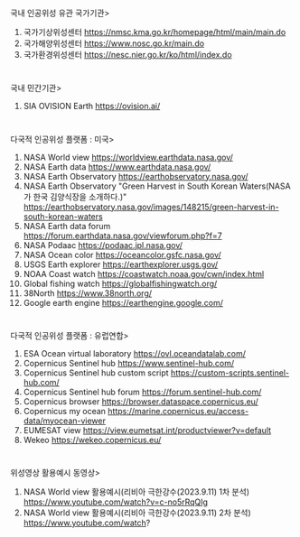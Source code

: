 #
국내 인공위성 유관 국가기관>
1. 국가기상위성센터 https://nmsc.kma.go.kr/homepage/html/main/main.do
2. 국가해양위성센터 https://www.nosc.go.kr/main.do
3. 국가환경위성센터 https://nesc.nier.go.kr/ko/html/index.do
#
국내 민간기관>
1. SIA OVISION Earth https://ovision.ai/
#
다국적 인공위성 플랫폼 : 미국>
1. NASA World view https://worldview.earthdata.nasa.gov/
2. NASA Earth data https://www.earthdata.nasa.gov/
3. NASA Earth Observatory https://earthobservatory.nasa.gov/
4. NASA Earth Observatory "Green Harvest in South Korean Waters(NASA가 한국 김양식장을 소개하다.)" https://earthobservatory.nasa.gov/images/148215/green-harvest-in-south-korean-waters
5. NASA Earth data forum https://forum.earthdata.nasa.gov/viewforum.php?f=7
6. NASA Podaac https://podaac.jpl.nasa.gov/
7. NASA Ocean color https://oceancolor.gsfc.nasa.gov/
8. USGS Earth explorer https://earthexplorer.usgs.gov/
9. NOAA Coast watch https://coastwatch.noaa.gov/cwn/index.html
10. Global fishing watch https://globalfishingwatch.org/
11. 38North https://www.38north.org/
12. Google earth engine https://earthengine.google.com/
#
다국적 인공위성 플랫폼 : 유럽연합>
1. ESA Ocean virtual laboratory https://ovl.oceandatalab.com/
2. Copernicus Sentinel hub https://www.sentinel-hub.com/
3. Copernicus Sentinel hub custom script https://custom-scripts.sentinel-hub.com/
4. Copernicus Sentinel hub forum https://forum.sentinel-hub.com/
5. Copernicus browser https://browser.dataspace.copernicus.eu/
6. Copernicus my ocean https://marine.copernicus.eu/access-data/myocean-viewer
7. EUMESAT view https://view.eumetsat.int/productviewer?v=default
8. Wekeo https://wekeo.copernicus.eu/
#
위성영상 활용예시 동영상>
1. NASA World view 활용예시(리비아 극한강수(2023.9.11) 1차 분석) https://www.youtube.com/watch?v=c-no5rRqQIg
2. NASA World view 활용예시(리비아 극한강수(2023.9.11) 2차 분석) https://www.youtube.com/watch?



